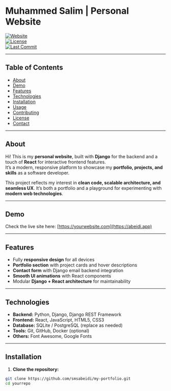 # Muhammed Salim | Personal Website

[![Website](https://img.shields.io/badge/website-online-brightgreen)](https://yourwebsite.com)  
[![License](https://img.shields.io/badge/license-MIT-blue)](LICENSE)  
[![Last Commit](https://img.shields.io/github/last-commit/smsabeidi/my-portfolio)](https://github.com/yourusername/yourrepo/commits/main)

---

## Table of Contents
- [About](#about)
- [Demo](#demo)
- [Features](#features)
- [Technologies](#technologies)
- [Installation](#installation)
- [Usage](#usage)
- [Contributing](#contributing)
- [License](#license)
- [Contact](#contact)

---
## About
Hi! This is my **personal website**, built with **Django** for the backend and a touch of **React** for interactive frontend features.  
It’s a modern, responsive platform to showcase my **portfolio, projects, and skills** as a software developer.  

This project reflects my interest in **clean code, scalable architecture, and seamless UX**. It’s both a portfolio and a playground for experimenting with **modern web technologies**.  

---

## Demo
Check the live site here: [https://yourwebsite.com](https://abeidi.app)

---

## Features
- Fully **responsive design** for all devices
- **Portfolio section** with project cards and hover descriptions
- **Contact form** with Django email backend integration
- **Smooth UI animations** with React components
- Modular **Django + React architecture** for maintainability

---

## Technologies
- **Backend:** Python, Django, Django REST Framework
- **Frontend:** React, JavaScript, HTML5, CSS3
- **Database:** SQLite / PostgreSQL (replace as needed)
- **Tools:** Git, GitHub, Docker (optional)
- **Others:** Font Awesome, Google Fonts

---

## Installation

1. **Clone the repository:**
```bash
git clone https://github.com/smsabeidi/my-portfolio.git
cd yourrepo
